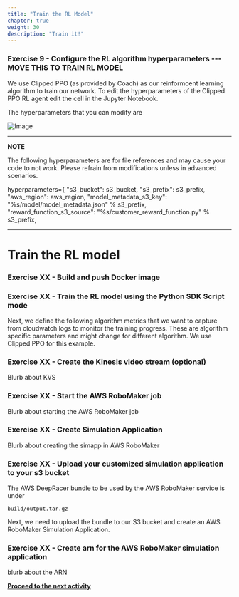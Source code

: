 ```yaml
---
title: "Train the RL Model"
chapter: true
weight: 30
description: "Train it!"
---
```


### Exercise 9 - Configure the RL algorithm hyperparameters  --- MOVE THIS TO TRAIN RL MODEL

We use Clipped PPO (as provided by Coach) as our reinformcent learning algorithm to train our network. 
To edit the hyperparameters of the Clipped PPO RL agent edit the cell in the Jupyter Notebook.

The hyperparameters that you can modify are 

![Image](/images/400workshop/hyperparams.png)


---

**NOTE**

The following hyperparameters are for file references and may cause your code to not work.
Please refrain from modifications unless in advanced scenarios.

hyperparameters={
                            "s3_bucket": s3_bucket,
                            "s3_prefix": s3_prefix,
                            "aws_region": aws_region,
                            "model_metadata_s3_key": "%s/model/model_metadata.json" % s3_prefix,
                            "reward_function_s3_source": "%s/customer_reward_function.py" % s3_prefix,
 
---



# Train the RL model



### Exercise XX - Build and push Docker image

### Exercise XX - Train the RL model using the Python SDK Script mode

Next, we define the following algorithm metrics that we want to capture from cloudwatch logs to monitor the training progress. These are algorithm specific parameters and might change for different algorithm. We use Clipped PPO for this example.

### Exercise XX - Create the Kinesis video stream (optional)

Blurb about KVS

### Exercise XX - Start the AWS RoboMaker job

Blurb about starting the AWS RoboMaker job

### Exercise XX - Create Simulation Application

Blurb about creating the simapp in AWS RoboMaker

### Exercise XX - Upload your customized simulation application to your s3 bucket

The AWS DeepRacer bundle to be used by the AWS RoboMaker service is under 
```
build/output.tar.gz
```
Next, we need to upload the bundle to our S3 bucket and create an AWS RoboMaker Simulation Application.



### Exercise XX - Create arn for the AWS RoboMaker simulation application

blurb about the ARN



**[Proceed to the next activity](../startrollouts)**
